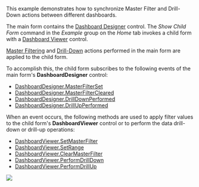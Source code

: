 This example demonstrates how to synchronize Master Filter and Drill-Down actions between different dashboards.

The main form contains the [Dashboard Designer](https://docs.devexpress.com/Dashboard/DevExpress.DashboardWin.DashboardDesigner) control. The _Show Child Form_ command in the _Example_ group on the _Home_ tab invokes a child form with a [Dashboard Viewer](https://docs.devexpress.com/Dashboard/DevExpress.DashboardWin.DashboardViewer) control.

[Master Filtering](https://docs.devexpress.com/Dashboard/15702/creating-dashboards/creating-dashboards-in-the-winforms-designer/interactivity/master-filtering) and 
[Drill-Down](https://docs.devexpress.com/Dashboard/15703/creating-dashboards/creating-dashboards-in-the-winforms-designer/interactivity/drill-down) actions performed in the main form are applied to the child form.

To accomplish this, the child form subscribes to the following events of the main form's **DashboardDesigner** control:

- [DashboardDesigner.MasterFilterSet](https://docs.devexpress.com/Dashboard/DevExpress.DashboardWin.DashboardDesigner.MasterFilterSet)
- [DashboardDesigner.MasterFilterCleared](https://docs.devexpress.com/Dashboard/DevExpress.DashboardWin.DashboardDesigner.MasterFilterCleared)
- [DashboardDesigner.DrillDownPerformed](https://docs.devexpress.com/Dashboard/DevExpress.DashboardWin.DashboardDesigner.DrillDownPerformed)
- [DashboardDesigner.DrillUpPerformed](https://docs.devexpress.com/Dashboard/DevExpress.DashboardWin.DashboardDesigner.DrillUpPerformed)

When an event occurs, the following methods are used to apply filter values to the child form's **DashboardViewer** control or to perform the data drill-down or drill-up operations:

- [DashboardViewer.SetMasterFilter](https://docs.devexpress.com/DevExpress.DashboardWin.DashboardViewer.SetMasterFilter)
- [DashboardViewer.SetRange](https://docs.devexpress.com/DevExpress.DashboardWin.DashboardViewer.SetRange)
- [DashboardViewer.ClearMasterFilter](https://docs.devexpress.com/DevExpress.DashboardWin.DashboardViewer.ClearMasterFilter)
- [DashboardViewer.PerformDrillDown](https://docs.devexpress.com/DevExpress.DashboardWin.DashboardViewer.PerformDrillDown)
- [DashboardViewer.PerformDrillUp](https://docs.devexpress.com/DevExpress.DashboardWin.DashboardViewer.PerformDrillUp)


![](https://github.com/DevExpress-Examples/winforms-dashboard-linked-interactivity/blob/18.1.3%2B/images/winforms-dashboard-linked-interactivity.png)
